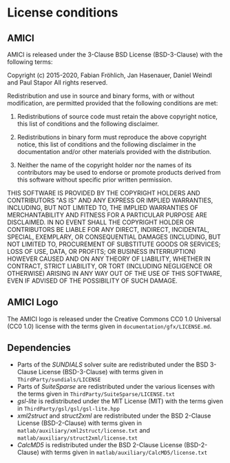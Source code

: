# License conditions

## AMICI

AMICI is released under the 3-Clause BSD License (BSD-3-Clause) with the
following terms:

Copyright (c) 2015-2020, Fabian Fröhlich, Jan Hasenauer, Daniel Weindl and Paul Stapor
All rights reserved.

Redistribution and use in source and binary forms, with or without modification, are permitted provided that the following conditions are met:

1. Redistributions of source code must retain the above copyright notice, this list of conditions and the following disclaimer.

2. Redistributions in binary form must reproduce the above copyright notice, this list of conditions and the following disclaimer in the documentation and/or other materials provided with the distribution.

3. Neither the name of the copyright holder nor the names of its contributors may be used to endorse or promote products derived from this software without specific prior written permission.

THIS SOFTWARE IS PROVIDED BY THE COPYRIGHT HOLDERS AND CONTRIBUTORS "AS IS" AND ANY EXPRESS OR IMPLIED WARRANTIES, INCLUDING, BUT NOT LIMITED TO, THE IMPLIED WARRANTIES OF MERCHANTABILITY AND FITNESS FOR A PARTICULAR PURPOSE ARE DISCLAIMED. IN NO EVENT SHALL THE COPYRIGHT HOLDER OR CONTRIBUTORS BE LIABLE FOR ANY DIRECT, INDIRECT, INCIDENTAL, SPECIAL, EXEMPLARY, OR CONSEQUENTIAL DAMAGES (INCLUDING, BUT NOT LIMITED TO, PROCUREMENT OF SUBSTITUTE GOODS OR SERVICES; LOSS OF USE, DATA, OR PROFITS; OR BUSINESS INTERRUPTION) HOWEVER CAUSED AND ON ANY THEORY OF LIABILITY, WHETHER IN CONTRACT, STRICT LIABILITY, OR TORT (INCLUDING NEGLIGENCE OR OTHERWISE) ARISING IN ANY WAY OUT OF THE USE OF THIS SOFTWARE, EVEN IF ADVISED OF THE POSSIBILITY OF SUCH DAMAGE.

## AMICI Logo

The AMICI logo is released under the Creative Commons CC0 1.0 Universal
(CC0 1.0) license with the terms given in `documentation/gfx/LICENSE.md`.

## Dependencies

* Parts of the *SUNDIALS* solver suite are redistributed under the BSD 3-Clause
  License (BSD-3-Clause) with terms given in
  `ThirdParty/sundials/LICENSE`
* Parts of *SuiteSparse* are redistributed under the various licenses with the
  terms given in `ThirdParty/SuiteSparse/LICENSE.txt`
* *gsl-lite* is redistributed under the MIT License (MIT) with the terms given
  in `ThirdParty/gsl/gsl/gsl-lite.hpp`
* *xml2struct* and *struct2xml* are redistributed under the BSD 2-Clause
  License (BSD-2-Clause) with terms given in
  `matlab/auxiliary/xml2struct/license.txt` and
  `matlab/auxiliary/struct2xml/license.txt`
* *CalcMD5* is redistributed under the BSD 2-Clause License (BSD-2-Clause)
  with terms given in `matlab/auxiliary/CalcMD5/license.txt`
